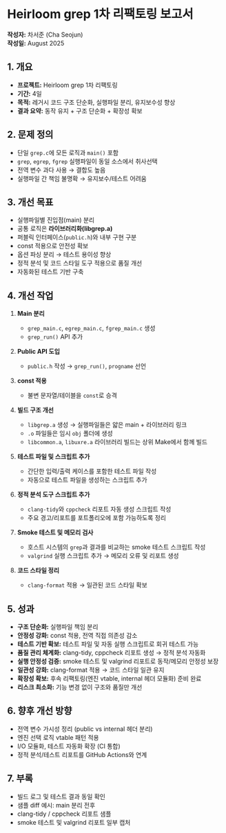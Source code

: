 # Heirloom grep 1차 리팩토링 보고서
**작성자:** 차서준 (Cha Seojun)  
**작성일:** August 2025  


## 1. 개요
- **프로젝트:** Heirloom grep 1차 리팩토링  
- **기간:** 4일  
- **목적:** 레거시 코드 구조 단순화, 실행파일 분리, 유지보수성 향상  
- **결과 요약:** 동작 유지 + 구조 단순화 + 확장성 확보  


## 2. 문제 정의
- 단일 `grep.c`에 모든 로직과 `main()` 포함  
- `grep`, `egrep`, `fgrep` 실행파일이 동일 소스에서 취사선택  
- 전역 변수 과다 사용 → 결합도 높음  
- 실행파일 간 책임 불명확 → 유지보수/테스트 어려움  


## 3. 개선 목표
- 실행파일별 진입점(main) 분리  
- 공통 로직은 **라이브러리화(libgrep.a)**  
- 퍼블릭 인터페이스(`public.h`)와 내부 구현 구분  
- const 적용으로 안전성 확보  
- 옵션 파싱 분리 → 테스트 용이성 향상  
- 정적 분석 및 코드 스타일 도구 적용으로 품질 개선  
- 자동화된 테스트 기반 구축  

## 4. 개선 작업
1. **Main 분리**  
   - `grep_main.c`, `egrep_main.c`, `fgrep_main.c` 생성  
   - `grep_run()` API 추가  

2. **Public API 도입**  
   - `public.h` 작성 → `grep_run()`, `progname` 선언  

3. **const 적용**  
   - 불변 문자열/테이블을 `const`로 승격  

4. **빌드 구조 개선**  
   - `libgrep.a` 생성 → 실행파일들은 얇은 main + 라이브러리 링크  
   - `.o` 파일들은 임시 `obj` 폴더에 생성
   - `libcommon.a`, `libuxre.a` 라이브러리 빌드는 상위 Make에서 함께 빌드

5. **테스트 파일 및 스크립트 추가**  
   - 간단한 입력/출력 케이스를 포함한 테스트 파일 작성  
   - 자동으로 테스트 파일을 생성하는 스크립트 추가  

6. **정적 분석 도구 스크립트 추가**  
   - `clang-tidy`와 `cppcheck` 리포트 자동 생성 스크립트 작성  
   - 주요 경고/리포트를 포트폴리오에 포함 가능하도록 정리  

7. **Smoke 테스트 및 메모리 검사**  
   - 호스트 시스템의 `grep`과 결과를 비교하는 smoke 테스트 스크립트 작성  
   - `valgrind` 실행 스크립트 추가 → 메모리 오류 및 리포트 생성  

8. **코드 스타일 정리**  
   - `clang-format` 적용 → 일관된 코드 스타일 확보  


## 5. 성과
- **구조 단순화:** 실행파일 책임 분리  
- **안정성 강화:** const 적용, 전역 직접 의존성 감소  
- **테스트 기반 확보:** 테스트 파일 및 자동 실행 스크립트로 회귀 테스트 가능  
- **품질 관리 체계화:** clang-tidy, cppcheck 리포트 생성 → 정적 분석 자동화  
- **실행 안정성 검증:** smoke 테스트 및 valgrind 리포트로 동작/메모리 안정성 보장  
- **일관성 강화:** clang-format 적용 → 코드 스타일 일관 유지  
- **확장성 확보:** 후속 리팩토링(엔진 vtable, internal 헤더 모듈화) 준비 완료  
- **리스크 최소화:** 기능 변경 없이 구조와 품질만 개선  

## 6. 향후 개선 방향
- 전역 변수 가시성 정리 (public vs internal 헤더 분리)  
- 엔진 선택 로직 vtable 패턴 적용  
- I/O 모듈화, 테스트 자동화 확장 (CI 통합)  
- 정적 분석/테스트 리포트를 GitHub Actions와 연계  

## 7. 부록
- 빌드 로그 및 테스트 결과 동일 확인  
- 샘플 diff 예시: main 분리 전후  
- clang-tidy / cppcheck 리포트 샘플  
- smoke 테스트 및 valgrind 리포트 일부 캡처 